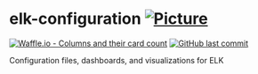 # elk-configuration [![Picture](https://raw.github.com/janelia-flyem/janelia-flyem.github.com/master/images/HHMI_Janelia_Color_Alternate_180x40.png)](http://www.janelia.org)

[![Waffle.io - Columns and their card count](https://badge.waffle.io/janelia-flyem/mad-responder.svg?columns=all)](https://waffle.io/janelia-flyem/mad-responder) 
[![GitHub last commit](https://img.shields.io/github/last-commit/google/skia.svg)](https://github.com/janelia-flyem/mad-responder)

Configuration files, dashboards, and visualizations for ELK
